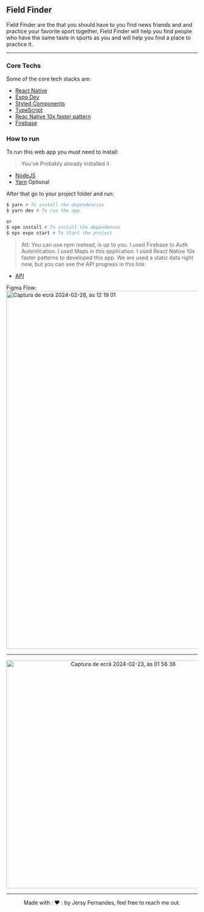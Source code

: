 ## Field Finder

Field Finder are the that you should have to you find news friends and and practice your favorite sport together, Field Finder will help you find people who have the same taste in sports as you and will help you find a place to practice it..

<hr>

### Core Techs

Some of the core tech stacks are:

- [React Native](https://reactnative.dev/)
- [Expo Dev](https://expo.dev/)
- [Styled Components](https://styled-components.com/)
- [TypeScript](https://www.typescriptlang.org/docs/handbook/advanced-types.html)
- [Reac Native 10x faster pattern](https://react-native-10x-faster.com/architecture/typescript)
- [Firebase](https://firebase.google.com/?gad_source=1&gclid=CjwKCAiA0PuuBhBsEiwAS7fsNWZjneoIGxicwkUy0EBCOthPKN9_pIv0DxfHwlPm7k4ZMQWBR3-2DRoCcRwQAvD_BwE&gclsrc=aw.ds&hl=pt-br)

### How to run

To run this web app you must need to install:

> You've Probably already installed it

- [NodeJS](https://nodejs.org/en/)
- [Yarn](https://yarnpkg.com/) Optional

After that go to your project folder and run:

```bash
$ yarn # To install the dependencies
$ yarn dev # To run the app

or
$ npm install # To install the dependences
$ npx expo start # To Start the project
```

> Att: You can use npm instead, is up to you.
> I used Firebase to Auth Autentication.
> I used Maps in this application.
> I used React Native 10x faster patterns to developed this app.
> We are used a static data right now, but you can see the API progress in this link:
- [API](https://github.com/JersyFernandesJF/field_finder_API)
  
<h>
  Figma Flow:
<img width="941" alt="Captura de ecrã 2024-02-28, às 12 19 01" src="https://github.com/JersyFernandesJF/field_finder_API/assets/102835855/f1f37bb4-de60-4204-84ff-f1766afda9de">
</h>
<hr>
<center>
<img width="600" alt="Captura de ecrã 2024-02-23, às 01 56 38" src="https://github.com/JersyFernandesJF/NewsAPP/assets/102835855/da658e89-a989-4bd8-94a3-357d374008bc">
</center>
<hr>
<center>
Made with : ❤️ : by Jersy Fernandes, feel free to reach me out.

<style>
  .img {
    display: inline-block;
  }

</style>
